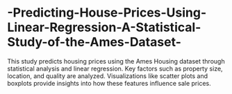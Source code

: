 # -Predicting-House-Prices-Using-Linear-Regression-A-Statistical-Study-of-the-Ames-Dataset-
This study predicts housing prices using the Ames Housing dataset through statistical analysis and linear regression. Key factors such as property size, location, and quality are analyzed. Visualizations like scatter plots and boxplots provide insights into how these features influence sale prices.
